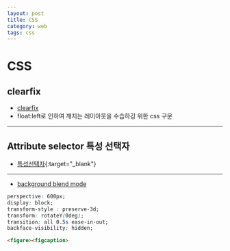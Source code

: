 ```yaml
---
layout: post
title: CSS
category: web
tags: css
---
```


# CSS

## clearfix
* [clearfix](https://www.w3schools.com/howto/howto_css_clearfix.asp)
* float:left로 인하여 깨지는 레이아웃을 수습하깅 위한 css 구문

---

## Attribute selector 특성 선택자
* [특성선택자](https://developer.mozilla.org/ko/docs/Web/CSS/Attribute_selectors){:target="_blank"}

---

* [background blend mode](https://developer.mozilla.org/en-US/docs/Web/CSS/background-blend-mode)
```css
perspective: 600px;
display: block;
transform-style : preserve-3d;
transform: rotateY(0deg);
transition: all 0.5s ease-in-out;
backface-visibility: hidden;
```

```html
<figure><figcaption>
```